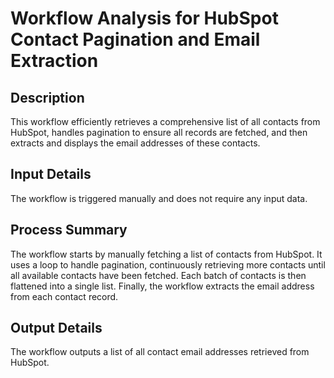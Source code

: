 # Workflow Analysis for HubSpot Contact Pagination and Email Extraction

## Description
This workflow efficiently retrieves a comprehensive list of all contacts from HubSpot, handles pagination to ensure all records are fetched, and then extracts and displays the email addresses of these contacts.

## Input Details
The workflow is triggered manually and does not require any input data.

## Process Summary
The workflow starts by manually fetching a list of contacts from HubSpot. It uses a loop to handle pagination, continuously retrieving more contacts until all available contacts have been fetched. Each batch of contacts is then flattened into a single list. Finally, the workflow extracts the email address from each contact record.

## Output Details
The workflow outputs a list of all contact email addresses retrieved from HubSpot.
